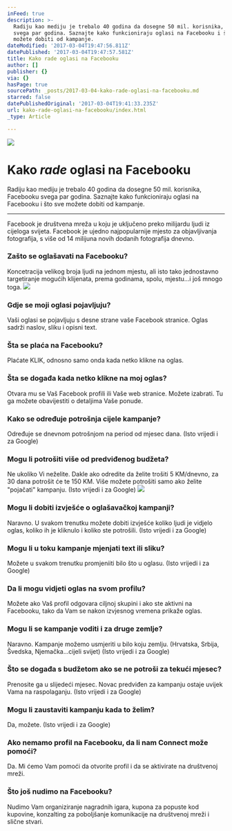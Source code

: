 ```yaml
---
inFeed: true
description: >-
  Radiju kao mediju je trebalo 40 godina da dosegne 50 mil. korisnika, Facebooku
  svega par godina. Saznajte kako funkcioniraju oglasi na Facebooku i što sve
  možete dobiti od kampanje.
dateModified: '2017-03-04T19:47:56.811Z'
datePublished: '2017-03-04T19:47:57.581Z'
title: Kako rade oglasi na Facebooku
author: []
publisher: {}
via: {}
hasPage: true
sourcePath: _posts/2017-03-04-kako-rade-oglasi-na-facebooku.md
starred: false
datePublishedOriginal: '2017-03-04T19:41:33.235Z'
url: kako-rade-oglasi-na-facebooku/index.html
_type: Article

---
```

![](https://the-grid-user-content.s3-us-west-2.amazonaws.com/59ccc5e6-0651-4bfd-839b-f58ab7b9c371.jpg)

# Kako _rade_ oglasi na Facebooku

Radiju kao mediju je trebalo 40 godina da dosegne 50 mil. korisnika, Facebooku svega par godina. Saznajte kako funkcioniraju oglasi na Facebooku i što sve možete dobiti od kampanje.

---

Facebook je društvena mreža u koju je uključeno preko milijardu ljudi iz cijeloga svijeta. Facebook je ujedno najpopularnije mjesto za objavljivanja fotografija, s više od 14 milijuna novih dodanih fotografija dnevno.

### **Zašto se oglašavati na Facebooku?**

Koncetracija velikog broja ljudi na jednom mjestu, ali isto tako jednostavno targetiranje mogućih klijenata, prema godinama, spolu, mjestu...i još mnogo toga.
![](https://imgflo.herokuapp.com/graph/2b2431f8e7ba7b0/723ab01b2792334056e380292b96c9fd/croprotate.jpg?cropheight=352&cropwidth=660&degrees=0&input=https%3A%2F%2Fthe-grid-user-content.s3-us-west-2.amazonaws.com%2F55b75619-6be4-4fcb-9865-beeb479ac4c6.jpg&x=0&y=8)

### **Gdje se moji oglasi pojavljuju?**

Vaši oglasi se pojavljuju s desne strane vaše Facebook stranice. Oglas sadrži naslov, sliku i opisni text.

### **Šta se plaća na Facebooku?**

Plaćate KLIK, odnosno samo onda kada netko klikne na oglas.

### **Šta se događa kada netko klikne na moj oglas?**

Otvara mu se Vaš Facebook profili ili Vaše web stranice. Možete izabrati. Tu ga možete obavijestiti o detaljima Vaše ponude.

### **Kako se određuje potrošnja cijele kampanje?**

Određuje se dnevnom potrošnjom na period od mjesec dana. (Isto vrijedi i za Google)

### **Mogu li potrošiti više od predviđenog budžeta?**

Ne ukoliko Vi neželite. Dakle ako odredite da želite trošiti 5 KM/dnevno, za 30 dana potrošit će te 150 KM. Više možete potrošiti samo ako želite "pojačati" kampanju. (Isto vrijedi i za Google)
![](https://the-grid-user-content.s3-us-west-2.amazonaws.com/05ffe745-e755-41f5-afb0-404eca72dab5.jpg)

### **Mogu li dobiti izvješće o oglašavačkoj kampanji?**

Naravno. U svakom trenutku možete dobiti izvješće koliko ljudi je vidjelo oglas, koliko ih je kliknulo i koliko ste potrošili. (Isto vrijedi i za Google)

### **Mogu li u toku kampanje mjenjati text ili sliku?**

Možete u svakom trenutku promjeniiti bilo što u oglasu. (Isto vrijedi i za Google)

### **Da li mogu vidjeti oglas na svom profilu?**

Možete ako Vaš profil odgovara ciljnoj skupini i ako ste aktivni na Facebooku, tako da Vam se nakon izvjesnog vremena prikaže oglas.

### **Mogu li se kampanje voditi i za druge zemlje?**

Naravno. Kampanje možemo usmjeriti u bilo koju zemlju. (Hrvatska, Srbija, Švedska, Njemačka...cijeli svijet) (Isto vrijedi i za Google)

### **Što se događa s budžetom ako se ne potroši za tekući mjesec?**

Prenosite ga u slijedeći mjesec. Novac predviđen za kampanju ostaje uvijek Vama na raspolaganju. (Isto vrijedi i za Google)

### **Mogu li zaustaviti kampanju kada to želim?**

Da, možete. (Isto vrijedi i za Google)

### **Ako nemamo profil na Facebooku, da li nam Connect može pomoći?**

Da. Mi ćemo Vam pomoći da otvorite profil i da se aktivirate na društvenoj mreži.

### **Što još nudimo na Facebooku?**

Nudimo Vam organiziranje nagradnih igara, kupona za popuste kod kupovine, konzalting za poboljšanje komunikacije na društvenoj mreži i slične stvari.